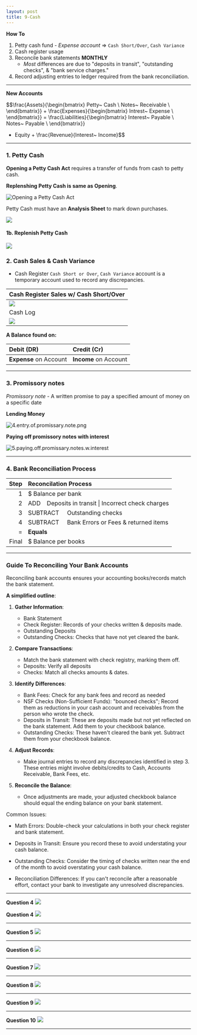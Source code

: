 ```yaml
---
layout: post
title: 9-Cash
--- 
```


**How To**

1. Petty cash fund - *Expense account* => `Cash Short/Over`, `Cash Variance`  
2. Cash register usage  
3. Reconcile bank statements **MONTHLY**  
   - *Most* differences are due to "deposits in transit", "outstanding checks", & "bank service charges."  
4. Record adjusting entries to ledger required from the bank reconciliation.  

---

**New Accounts**  

$$\frac{Assets}{\begin{bmatrix}
                 Petty~ Cash \\
                 Notes~ Receivable \\
                \end{bmatrix}} + 
                \frac{Expenses}{\begin{bmatrix}
                                 Intrest~ Expense \\
                                \end{bmatrix}} 
= \frac{Liabilities}{\begin{bmatrix}
                     Interest~ Payable \\
                     Notes~ Payable \\
                     \end{bmatrix}} 
 + Equity + \frac{Revenue}{Interest~ Income}$$

---

### 1. Petty Cash  

**Opening a Petty Cash Act** requires a transfer of funds from cash to petty cash.

**Replenshing Petty Cash is same as Opening**.  

![Opening a Petty Cash Act](/mc-bk/assets/mc-graw-accounting-course/chap9.cash/q3.exercises.png)

Petty Cash must have an **Analysis Sheet** to mark down purchases.  

![](/mc-bk/assets/mc-graw-accounting-course/chap9.cash/11.petty.cash.balance.sheet.png)

#### 1b. Replenish Petty Cash

![](/mc-bk/assets/mc-graw-accounting-course/chap9.cash/2b.replenish.petty.cash.png)


### 2. Cash Sales & Cash Variance

- Cash Register `Cash Short or Over`, `Cash Variance` account is a temporary account used to record any discrepancies.  

|Cash Register Sales w/ Cash Short/Over|
|:-|
|![](/mc-bk/assets/mc-graw-accounting-course/chap9.cash/q1.exercises.png)|
|Cash Log|
|![](/mc-bk/assets/mc-graw-accounting-course/chap9.cash/cash.log.chap9.crit.prob1.png)|

**A Balance found on:**

|Debit (DR)|Credit (Cr)|
|:-|:-|
|**Expense** on Account|**Income** on Account|

---

### 3. Promissory notes

*Promissory note* - A written promise to pay a specified amount of money on a specific date  

**Lending Money**  

![4.entry.of.promissary.note.png](/mc-bk/assets/mc-graw-accounting-course/chap9.cash/4.entry.of.promissary.note.png)

**Paying off promissory notes with interest**  

![5.paying.off.promissary.notes.w.interest](/mc-bk/assets/mc-graw-accounting-course/chap9.cash/5.paying.off.promissary.notes.w.interest.png)

---

### 4. Bank Reconciliation Process

|Step|Reconcilation Process|
|-:|:-|
|1|$ Balance per bank|
|2|ADD &nbsp;&nbsp;&nbsp;Deposits in transit \| Incorrect check charges|
|3|SUBTRACT &nbsp;&nbsp;&nbsp;&nbsp;Outstanding checks|
|4|SUBTRACT &nbsp;&nbsp;&nbsp;&nbsp;Bank Errors or Fees & returned items|
|=|**Equals**|
|Final|$ Balance per books|

---

### Guide To Reconciling Your Bank Accounts

Reconciling bank accounts ensures your accounting books/records match the bank statement.  

**A simplified outline**:

1. **Gather Information**:

    - Bank Statement  
    - Check Register: Records of your checks written & deposits made.  
    - Outstanding Deposits  
    - Outstanding Checks: Checks that have not yet cleared the bank.  

2. **Compare Transactions**:

    - Match the bank statement with check registry, marking them off.  
    - Deposits: Verify all deposits  
    - Checks: Match all checks amounts & dates.  

3. **Identify Differences**:

    - Bank Fees: Check for any bank fees and record as needed  
    - NSF Checks (Non-Sufficient Funds): "bounced checks"; Record them as reductions in your cash account and receivables from the person who wrote the check.  
    - Deposits in Transit: These are deposits made but not yet reflected on the bank statement. Add them to your checkbook balance.
    - Outstanding Checks: These haven't cleared the bank yet. Subtract them from your checkbook balance.  

4. **Adjust Records**:  

    - Make journal entries to record any discrepancies identified in step 3.
    These entries might involve debits/credits to Cash, Accounts Receivable, Bank Fees, etc.  

5. **Reconcile the Balance**:

    - Once adjustments are made, your adjusted checkbook balance should equal the ending balance on your bank statement.  

Common Issues:  

- Math Errors: Double-check your calculations in both your check register and bank statement.  

- Deposits in Transit: Ensure you record these to avoid understating your cash balance.  

- Outstanding Checks: Consider the timing of checks written near the end of the month to avoid overstating your cash balance.  

- Reconciliation Differences: If you can't reconcile after a reasonable effort, contact your bank to investigate any unresolved discrepancies.  

---

**Question 4**
![](/mc-bk/assets/mc-graw-accounting-course/chap9.cash/29.bank.recon.example.png)


**Question 4**
![](/mc-bk/assets/mc-graw-accounting-course/chap9.cash/q4.exer.A.png)

---

**Question 5**
![](/mc-bk/assets/mc-graw-accounting-course/chap9.cash/q5.exer.png)

---

**Question 6**
![](/mc-bk/assets/mc-graw-accounting-course/chap9.cash/q6.exer.A.png)

---

**Question 7**
![](/mc-bk/assets/mc-graw-accounting-course/chap9.cash/q7.exer.png)

---

**Question 8**
![](/mc-bk/assets/mc-graw-accounting-course/chap9.cash/q8.exA.png)


---

**Question 9**
![](/mc-bk/assets/mc-graw-accounting-course/chap9.cash/q9.exA.png)

---

**Question 10**
![](/mc-bk/assets/mc-graw-accounting-course/chap9.cash/q10.exer.png)

---

<!--
**& Adjusting Financial Ledgers / Records**


![](/mc-bk/assets/mc-graw-accounting-course/chap9.cash/22.recon.png)


![](/mc-bk/assets/mc-graw-accounting-course/chap9.cash/22.recon.steps.1st.png)
![](/mc-bk/assets/mc-graw-accounting-course/chap9.cash/23.recon.steps.2nd.png)
![](/mc-bk/assets/mc-graw-accounting-course/chap9.cash/25.more.cash.controls.png)
![](/mc-bk/assets/mc-graw-accounting-course/chap9.cash/26.banking.internal.controls.png)
-->
